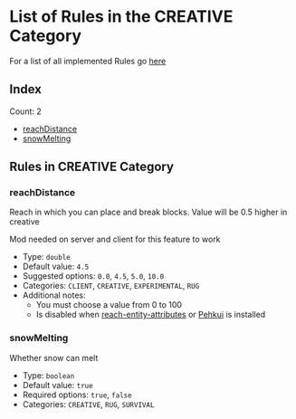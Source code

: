 # List of Rules in the CREATIVE Category

For a list of all implemented Rules go [here](../README.md)
## Index
Count: 2
- [reachDistance](#reachdistance)
- [snowMelting](#snowmelting)

## Rules in CREATIVE Category

### reachDistance
Reach in which you can place and break blocks. Value will be 0.5 higher in creative

Mod needed on server and client for this feature to work
- Type: `double`
- Default value: `4.5`
- Suggested options: `0.0`, `4.5`, `5.0`, `10.0`
- Categories: `CLIENT`, `CREATIVE`, `EXPERIMENTAL`, `RUG`
- Additional notes:
  - You must choose a value from 0 to 100
  - Is disabled when [reach-entity-attributes](https://github.com/JamiesWhiteShirt/reach-entity-attributes) or [Pehkui](https://www.curseforge.com/minecraft/mc-mods/pehkui) is installed

### snowMelting
Whether snow can melt
- Type: `boolean`
- Default value: `true`
- Required options: `true`, `false`
- Categories: `CREATIVE`, `RUG`, `SURVIVAL`
